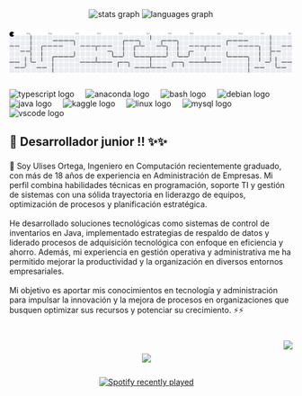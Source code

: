 <div align="center">
  <img src="https://github-readme-stats.vercel.app/api?username=UlisesOrtg&hide_title=false&hide_rank=false&show_icons=true&include_all_commits=true&count_private=true&disable_animations=false&theme=dracula&locale=en&hide_border=false&order=1" height="150" alt="stats graph"  />
  <img src="https://github-readme-stats.vercel.app/api/top-langs?username=UlisesOrtg&locale=en&hide_title=false&layout=compact&card_width=320&langs_count=5&theme=dracula&hide_border=false&order=2" height="150" alt="languages graph"  />
</div>

###

<picture>
  <source media="(prefers-color-scheme: dark)" srcset="https://raw.githubusercontent.com/UlisesOrtg/UlisesOrtg/output/pacman-contribution-graph-dark.svg">
  <source media="(prefers-color-scheme: light)" srcset="https://raw.githubusercontent.com/UlisesOrtg/UlisesOrtg/output/pacman-contribution-graph.svg">
  <img alt="pacman contribution graph" src="https://raw.githubusercontent.com/UlisesOrtg/UlisesOrtg/output/pacman-contribution-graph.svg">
</picture>

###

<div align="left">
  <img src="https://cdn.jsdelivr.net/gh/devicons/devicon/icons/typescript/typescript-original.svg" height="40" alt="typescript logo"  />
  <img width="12" />
  <img src="https://cdn.jsdelivr.net/gh/devicons/devicon/icons/anaconda/anaconda-original.svg" height="40" alt="anaconda logo"  />
  <img width="12" />
  <img src="https://cdn.jsdelivr.net/gh/devicons/devicon/icons/bash/bash-original.svg" height="40" alt="bash logo"  />
  <img width="12" />
  <img src="https://cdn.jsdelivr.net/gh/devicons/devicon/icons/debian/debian-original.svg" height="40" alt="debian logo"  />
  <img width="12" />
  <img src="https://cdn.jsdelivr.net/gh/devicons/devicon/icons/java/java-original.svg" height="40" alt="java logo"  />
  <img width="12" />
  <img src="https://cdn.jsdelivr.net/gh/devicons/devicon/icons/kaggle/kaggle-original.svg" height="40" alt="kaggle logo"  />
  <img width="12" />
  <img src="https://cdn.jsdelivr.net/gh/devicons/devicon/icons/linux/linux-original.svg" height="40" alt="linux logo"  />
  <img width="12" />
  <img src="https://cdn.jsdelivr.net/gh/devicons/devicon/icons/mysql/mysql-original.svg" height="40" alt="mysql logo"  />
  <img width="12" />
  <img src="https://cdn.jsdelivr.net/gh/devicons/devicon/icons/vscode/vscode-original.svg" height="40" alt="vscode logo"  />
</div>

###

<h2 align="left">🌱 Desarrollador junior !! ✨✨ </h2>

###

<p align="left">💬 Soy Ulises Ortega, Ingeniero en Computación recientemente graduado, con más de 18 años de experiencia en Administración de Empresas. Mi perfil combina habilidades técnicas en programación, soporte TI y gestión de sistemas con una sólida trayectoria en liderazgo de equipos, optimización de procesos y planificación estratégica.<br><br>He desarrollado soluciones tecnológicas como sistemas de control de inventarios en Java, implementado estrategias de respaldo de datos y liderado procesos de adquisición tecnológica con enfoque en eficiencia y ahorro. Además, mi experiencia en gestión operativa y administrativa me ha permitido mejorar la productividad y la organización en diversos entornos empresariales.<br><br>Mi objetivo es aportar mis conocimientos en tecnología y administración para impulsar la innovación y la mejora de procesos en organizaciones que busquen optimizar sus recursos y potenciar su crecimiento. ⚡⚡</p>

###

<br clear="both">

<img align="right" height="200" src="https://media0.giphy.com/media/v1.Y2lkPTc5MGI3NjExZml0a3R1ODg5eXpsbWVqb2E5MGt5aGNyZWJ2czVhcWEzNnd6bW5odCZlcD12MV9pbnRlcm5hbF9naWZfYnlfaWQmY3Q9Zw/JqmupuTVZYaQX5s094/giphy.gif"  />

###

<div align="center">
  <img height="200" src="https://media4.giphy.com/media/v1.Y2lkPTc5MGI3NjExazZnenF2dGU3eDFoY3d3aXNyNTI0Zzc4b2c0cXY3OGQwa241M2F1eCZlcD12MV9pbnRlcm5hbF9naWZfYnlfaWQmY3Q9Zw/f3iwJFOVOwuy7K6FFw/giphy.gif"  />
</div>

###

<div align="center">
  <a href="https://open.spotify.com/user/Ulyses">
    <img src="https://spotify-recently-played-readme.vercel.app/api?user=Ulyses&count=5" alt="Spotify recently played"  />
  </a>
</div>

###
